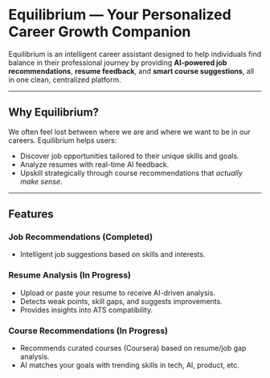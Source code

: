 # Equilibrium — Your Personalized Career Growth Companion

Equilibrium is an intelligent career assistant designed to help individuals find balance in their professional journey by providing **AI-powered job recommendations**, **resume feedback**, and **smart course suggestions**, all in one clean, centralized platform.

---

## Why Equilibrium?

We often feel lost between where we are and where we want to be in our careers. Equilibrium helps users:
- Discover job opportunities tailored to their unique skills and goals.
- Analyze resumes with real-time AI feedback.
- Upskill strategically through course recommendations that *actually make sense*.

---

## Features

### Job Recommendations (Completed)
- Intelligent job suggestions based on skills and interests.

### Resume Analysis (In Progress)
- Upload or paste your resume to receive AI-driven analysis.
- Detects weak points, skill gaps, and suggests improvements.
- Provides insights into ATS compatibility.

### Course Recommendations (In Progress)
- Recommends curated courses (Coursera) based on resume/job gap analysis.
- AI matches your goals with trending skills in tech, AI, product, etc.
